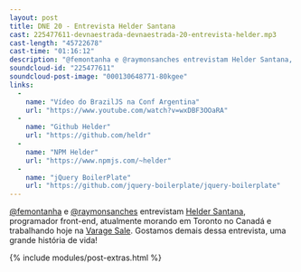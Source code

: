 ```yaml
---
layout: post
title: DNE 20 - Entrevista Helder Santana
cast: 225477611-devnaestrada-devnaestrada-20-entrevista-helder.mp3
cast-length: "45722678"
cast-time: "01:16:12"
description: "@femontanha e @raymonsanches entrevistam Helder Santana, programador front-end, atualmente morando em Toronto no Canadá e trabalhando hoje na Varage Sale. Gostamos demais dessa entrevista, uma grande história de vida!"
soundcloud-id: "225477611"
soundcloud-post-image: "000130648771-80kgee"
links:
  -
    name: "Vídeo do BrazilJS na Conf Argentina"
    url: "https://www.youtube.com/watch?v=wxDBF3OOaRA"
  -
    name: "Github Helder"
    url: "https://github.com/heldr"
  -
    name: "NPM Helder"
    url: "https://www.npmjs.com/~helder"
  -
    name: "jQuery BoilerPlate"
    url: "https://github.com/jquery-boilerplate/jquery-boilerplate"
---
```


[@femontanha](http://twitter.com/femontanha) e [@raymonsanches](http://twitter.com/raymonsanches) entrevistam [Helder Santana](https://github.com/heldr), programador front-end, atualmente morando em Toronto no Canadá e trabalhando hoje na [Varage Sale](https://www.varagesale.com/). Gostamos demais dessa entrevista, uma grande história de vida!

{% include modules/post-extras.html %}